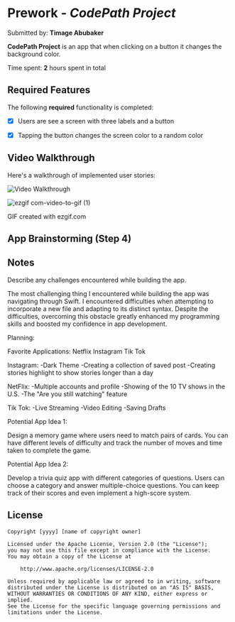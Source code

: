 # Prework - *CodePath Project*

Submitted by: **Timage Abubaker**

**CodePath Project** is an app that when clicking on a button it changes the background color. 

Time spent: **2** hours spent in total

## Required Features

The following **required** functionality is completed:

- [X] Users are see a screen with three labels and a button
- [X] Tapping the button changes the screen color to a random color
 

## Video Walkthrough

Here's a walkthrough of implemented user stories:

<img src= '![](https://imgur.com/a/h2j0juj.gif)' title='Video Walkthrough' width='' alt='Video Walkthrough' />

![ezgif com-video-to-gif (1)](https://github.com/noriacha/codepath_prework/assets/118619549/49010441-7b13-4e22-aecb-1a3804279b64)

<!-- Replace this with whatever GIF tool you used! -->


GIF created with ezgif.com
<!-- Recommended tools:
[Kap](https://getkap.co/) for macOS
[ScreenToGif](https://www.screentogif.com/) for Windows
[peek](https://github.com/phw/peek) for Linux. -->

## App Brainstorming (Step 4)

## Notes

Describe any challenges encountered while building the app.

The most challenging thing I encountered while building the app was navigating through Swift. I encountered difficulties when attempting to incorporate a new file and adapting to its distinct syntax. Despite the difficulties, overcoming this obstacle greatly enhanced my programming skills and boosted my confidence in app development.

Planning:

Favorite Applications:
Netflix
Instagram
Tik Tok


Instagram:
    -Dark Theme
    -Creating a collection of saved post
    -Creating stories highlight to show stories longer than a day
    
NetFlix:
    -Multiple accounts and profile
    -Showing of the 10 TV shows in the U.S.
    -The "Are you still watching" feature
    
Tik Tok:
    -Live Streaming 
    -Video Editing
    -Saving Drafts 

Potential App Idea 1:
 
 Design a memory game where users need to match pairs of cards. You can have different levels of difficulty and track the number of moves and time taken to complete the game.

Potential App Idea 2:

Develop a trivia quiz app with different categories of questions. Users can choose a category and answer multiple-choice questions. You can keep track of their scores and even implement a high-score system.
    

## License

    Copyright [yyyy] [name of copyright owner]

    Licensed under the Apache License, Version 2.0 (the "License");
    you may not use this file except in compliance with the License.
    You may obtain a copy of the License at

        http://www.apache.org/licenses/LICENSE-2.0

    Unless required by applicable law or agreed to in writing, software
    distributed under the License is distributed on an "AS IS" BASIS,
    WITHOUT WARRANTIES OR CONDITIONS OF ANY KIND, either express or implied.
    See the License for the specific language governing permissions and
    limitations under the License.
